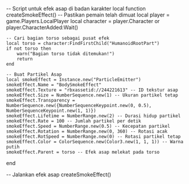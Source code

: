 -- Script untuk efek asap di badan karakter
local function createSmokeEffect()
    -- Pastikan pemain telah dimuat
    local player = game.Players.LocalPlayer
    local character = player.Character or player.CharacterAdded:Wait()

    -- Cari bagian torso sebagai pusat efek
    local torso = character:FindFirstChild("HumanoidRootPart")
    if not torso then
        warn("Bagian torso tidak ditemukan!")
        return
    end

    -- Buat Partikel Asap
    local smokeEffect = Instance.new("ParticleEmitter")
    smokeEffect.Name = "BodySmokeEffect"
    smokeEffect.Texture = "rbxassetid://244221613" -- ID tekstur asap
    smokeEffect.Size = NumberSequence.new(1) -- Ukuran partikel tetap
    smokeEffect.Transparency = NumberSequence.new({NumberSequenceKeypoint.new(0, 0.5), NumberSequenceKeypoint.new(1, 1)})
    smokeEffect.Lifetime = NumberRange.new(2) -- Durasi hidup partikel
    smokeEffect.Rate = 100 -- Jumlah partikel per detik
    smokeEffect.Speed = NumberRange.new(0.5) -- Kecepatan partikel
    smokeEffect.Rotation = NumberRange.new(0, 360) -- Rotasi acak
    smokeEffect.RotSpeed = NumberRange.new(0) -- Rotasi partikel tetap
    smokeEffect.Color = ColorSequence.new(Color3.new(1, 1, 1)) -- Warna putih
    smokeEffect.Parent = torso -- Efek asap melekat pada torso
end

-- Jalankan efek asap
createSmokeEffect()
